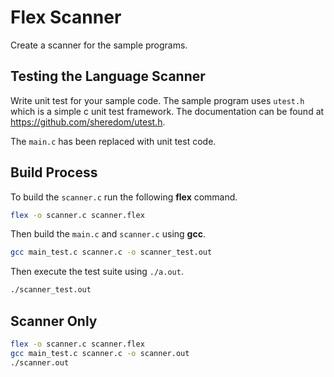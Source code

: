 # Flex Scanner

Create a scanner for the sample programs.

## Testing the Language Scanner

Write unit test for your sample code.
The sample program uses `utest.h` which is a simple c unit test framework.
The documentation can be found at <https://github.com/sheredom/utest.h>.

The `main.c` has been replaced with unit test code.

## Build Process

To build the `scanner.c` run the following **flex** command.

```sh
flex -o scanner.c scanner.flex
```

Then build the `main.c` and `scanner.c` using **gcc**.

```sh
gcc main_test.c scanner.c -o scanner_test.out
```

Then execute the test suite using `./a.out`.

```sh
./scanner_test.out
```

## Scanner Only


```sh
flex -o scanner.c scanner.flex
gcc main_test.c scanner.c -o scanner.out
./scanner.out
```
